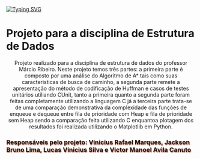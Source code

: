[![Typing SVG](https://readme-typing-svg.herokuapp.com?font=Ubuntu&size=20&color=17CE1D&center=true&lines=PROJETO+DE+ESTRUTURA+DE+DADOS)](https://git.io/typing-svg)
<h1>Projeto para a disciplina de Estrutura de Dados</h1> 
<p style="text-align: center;">Projeto realizado para a disciplina de estrutura de dados do professor Márcio Ribeiro. Neste projeto temos três partes: a primeira parte é composto por uma análise do Algoritmo de A* tais como suas caracteristicas de busca de caminho, a segunda parte remete a apresentação do método de codificação de Huffman e casos de testes unitários utiliando CUnit, tanto a primeira quanto a segunda parte foram feitas completamente utilizando a linguagem C já a terceira parte trata-se de uma comparação demonstrativa da complexidade das funções de enqueue e dequeue entre fila de prioridade com Heap e fila de prioridade sem Heap sendo a comparação feita utilizando C enquantoa plotagem dos resultados foi realizada utilizando o Matplotlib em Python.</p>
<h3 style="text-shadow: 1px 2px 2px #CE5937;">Responsáveis pelo projeto: Vinicius Rafael Marques, Jackson Bruno Lima, Lucas Vinicius Silva e Victor Manoel Avila Canuto</h3>

